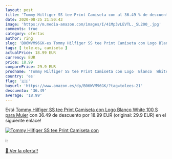```yaml
---
layout: post
title: 'Tommy Hilfiger SS tee Print Camiseta con al 36.49 % de descuento'
date: 2020-08-25 21:50:43
image: 'https://m.media-amazon.com/images/I/41Mp3vLEVTL._SL200_.jpg'
comments: true
category: ofertas
author: ring
slug: 'B06WVM96GK-es Tommy Hilfiger SS tee Print Camiseta con Logo Blanco White...'
tags: [ tole.es, camiseta ]
actualPrice: 18.99 EUR
currency: EUR
price: 18.99
comparePrice: 29.9 EUR
prodname: 'Tommy Hilfiger SS tee Print Camiseta con Logo  Blanco  White 100   S para Mujer'
country: 'es'
flag: '🇪🇸'
buyurl: 'https://www.amazon.es/dp/B06WVM96GK/?tag=tolees-21'
descuento: '36.49'
average: '18.99'
---
```


Está [Tommy Hilfiger SS tee Print Camiseta con Logo  Blanco  White 100   S para Mujer](https://www.amazon.es/dp/B06WVM96GK/?tag=tolees-21) con 36.49 de descuento por 18.99 EUR (original: 29.9 EUR) en el siguiente enlace!

[![Tommy Hilfiger SS tee Print Camiseta con](https://m.media-amazon.com/images/I/41Mp3vLEVTL._SL200_.jpg)](https://www.amazon.es/dp/B06WVM96GK/?tag=tolees-21)

ℹ️:


[🛒 Ver la oferta!!](https://www.amazon.es/dp/B06WVM96GK/?tag=tolees-21)
